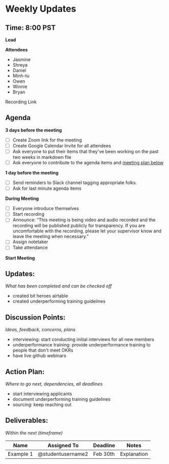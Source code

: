 # Weekly Updates
## Time: 8:00 PST

**Lead**

**Attendees**
- Jasmine
- Shreya
- Daniel
- Minh-tu
- Owen
- Winnie
- Bryan

Recording Link


## Agenda
**3 days before the meeting**
- [ ] Create Zoom link for the meeting
- [ ] Create Google Calendar Invite for all attendees
- [ ] Ask everyone to put their items that they've been working on the past two weeks in markdown file
- [ ] Ask everyone to contribute to the agenda items and [meeting plan below](https://github.com/shreyagupta98/people/blob/master/meeting_template.md#updates)

**1 day before the meeting**
- [ ] Send reminders to Slack channel tagging appropriate folks. 
- [ ] Ask for last minute agenda items

**During Meeting**
- [ ] Everyone introduce themselves
- [ ] Start recording
- [ ] Announce:
“This meeting is being video and audio recorded and the recording will be published publicly for transparency. If you are uncomfortable with the recording, please let your supervisor know and leave the meeting when necessary.”
- [ ] Assign notetaker
- [ ] Take attendance

**Start Meeting**

## Updates:
*What has been completed and can be checked off*
- created bit heroes airtable
- created underperforming training guidelines

## Discussion Points:
*Ideas, feedback, concerns, plans*
- interviewing: start conducting initial interviews for all new members
- underperformance training: provide underperformance training to people that don't meet OKRs
- have live github webinars

## Action Plan:
*Where to go next, dependencies, all deadlines*
- start interviewing applicants
- document underperforming training guidelines
- sourcing: keep reaching out

## Deliverables:
*Within the next (timeframe)*

Name  | Assigned To | Deadline | Notes
------|-------------|----------|------
Example 1 | @studentusername2 | Feb 30th | Explanation
